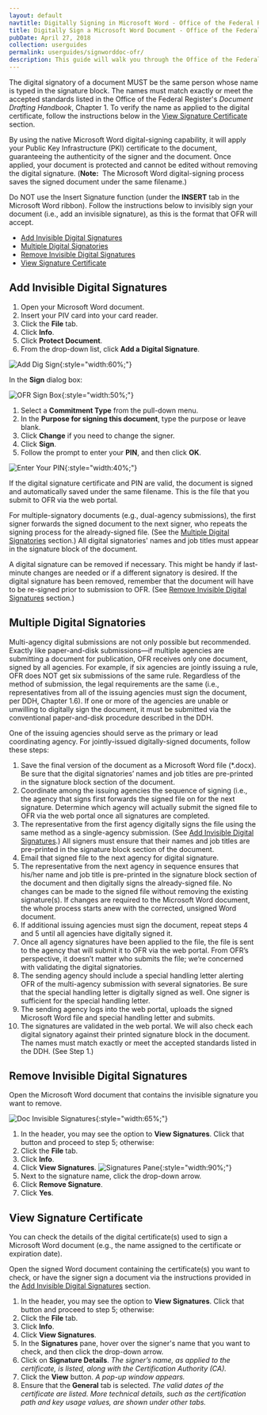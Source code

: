 ```yaml
---
layout: default
navtitle: Digitally Signing in Microsoft Word - Office of the Federal Register
title: Digitally Sign a Microsoft Word Document - Office of the Federal Register
pubDate: April 27, 2018
collection: userguides
permalink: userguides/signworddoc-ofr/
description: This guide will walk you through the Office of the Federal Register's procedures for digitally signing a Microsoft Word document with invisible digital signatures using your PIV credential or similar digital certificate.
---
```


The digital signatory of a document MUST be the same person whose name is typed in the signature block.  The names must match exactly or meet the accepted standards listed in the Office of the Federal Register's _Document Drafting Handbook_, Chapter 1.  To verify the name as applied to the digital certificate, follow the instructions below in the [View Signature Certificate](#view-signature-certificate) section.

By using the native Microsoft Word digital-signing capability, it will apply your Public Key Infrastructure (PKI) certificate to the document, guaranteeing the authenticity of the signer and the document.  Once applied, your document is protected and cannot be edited without removing the digital signature.  (**Note:**&nbsp;&nbsp;The Microsoft Word digital-signing process saves the signed document under the same filename.)

Do NOT use the Insert Signature function (under the **INSERT** tab in the Microsoft Word ribbon).  Follow the instructions below to invisibly sign your document (i.e., add an invisible signature), as this is the format that OFR will accept.

- [Add Invisible Digital Signatures](#add-invisible-digital-signatures)
- [Multiple Digital Signatories](#multiple-digital-signatories)
- [Remove Invisible Digital Signatures](#remove-invisible-digital-signatures)
- [View Signature Certificate](#view-signature-certificate)

## Add Invisible Digital Signatures

1. Open your Microsoft Word document.
2. Insert your PIV card into your card reader. 
3. Click the **File** tab.
4. Click **Info**. 
5. Click **Protect Document**.
6. From the drop-down list, click **Add a Digital Signature**.

![Add Dig Sign]({{site.baseurl}}/img/ofr_word_add_digital_signature_1.PNG){:style="width:60%;"}

In the **Sign** dialog box: 

![OFR Sign Box]({{site.baseurl}}/img/ofr_sign_box_with_no_name_2.PNG){:style="width:50%;"}

1. Select a **Commitment Type** from the pull-down menu.
2. In the **Purpose for signing this document**, type the purpose or leave blank.
3. Click **Change** if you need to change the signer.
4. Click **Sign**.
5. Follow the prompt to enter your **PIN**, and then click **OK**.

![Enter Your PIN]({{site.baseurl}}/img/ofr_enter_your_pin_3.png){:style="width:40%;"}

If the digital signature certificate and PIN are valid, the document is signed and automatically saved under the same filename.  This is the file that you submit to OFR via the web portal.

For multiple-signatory documents (e.g., dual-agency submissions), the first signer forwards the signed document to the next signer, who repeats the signing process for the already-signed file.  (See the [Multiple Digital Signatories](#multiple-digital-signatories) section.)  All digital signatories' names and job titles must appear in the signature block of the document. 

A digital signature can be removed if necessary.  This might be handy if last-minute changes are needed or if a different signatory is desired. If the digital signature has been removed, remember that the document will have to be re-signed prior to submission to OFR.  (See [Remove Invisible Digital Signatures](#remove-invisible-digital-signatures) section.)

## Multiple Digital Signatories

Multi-agency digital submissions are not only possible but recommended.  Exactly like paper-and-disk submissions&mdash;if multiple agencies are submitting a document for publication, OFR receives only one document, signed by all agencies.  For example, if six agencies are jointly issuing a rule, OFR does NOT get six submissions of the same rule.  Regardless of the method of submission, the legal requirements are the same (i.e., representatives from all of the issuing agencies must sign the document, per DDH, Chapter 1.6).  If one or more of the agencies are unable or unwilling to digitally sign the document, it must be submitted via the conventional paper-and-disk procedure described in the DDH.

One of the issuing agencies should serve as the primary or lead coordinating agency. For jointly-issued digitally-signed documents, follow these steps:

1. Save the final version of the document as a Microsoft Word file (*.docx).  Be sure that the digital signatories’ names and job titles are pre-printed in the signature block section of the document.
2. Coordinate among the issuing agencies the sequence of signing (i.e., the agency that signs first forwards the signed file on for the next signature.  Determine which agency will actually submit the signed file to OFR via the web portal once all signatures are completed.
3. The representative from the first agency digitally signs the file using the same method as a single-agency submission. (See [Add Invisible Digital Signatures](#add-invisible-digital-signatures).)  All signers must ensure that their names and job titles are pre-printed in the signature block section of the document.
4. Email that signed file to the next agency for digital signature. 
5. The representative from the next agency in sequence ensures that his/her name and job title is pre-printed in the signature block section of the document and then digitally signs the already-signed file.  No changes can be made to the signed file without removing the existing signature(s).  If changes are required to the Microsoft Word document, the whole process starts anew with the corrected, unsigned Word document.
6. If additional issuing agencies must sign the document, repeat steps 4 and 5 until all agencies have digitally signed it. 
7. Once all agency signatures have been applied to the file, the file is sent to the agency that will submit it to OFR via the web portal.  From OFR’s perspective, it doesn’t matter who submits the file; we’re concerned with validating the digital signatories.
8. The sending agency should include a special handling letter alerting OFR of the multi-agency submission with several signatories.  Be sure that the special handling letter is digitally signed as well.  One signer is sufficient for the special handling letter.
9. The sending agency logs into the web portal, uploads the signed Microsoft Word file and special handling letter and submits.
10. The signatures are validated in the web portal.  We will also check each digital signatory against their printed signature block in the document.  The names must match exactly or meet the accepted standards listed in the DDH. (See Step 1.)

## Remove Invisible Digital Signatures

Open the Microsoft Word document that contains the invisible signature you want to remove.

![Doc Invisible Signatures]({{site.baseurl}}/img/ofr_remove_invisible_sign_4.png){:style="width:65%;"}

1. In the header, you may see the option to **View Signatures**.  Click that button and proceed to step 5; otherwise:
2. Click the **File** tab.
3. Click **Info**.
4. Click **View Signatures**.
    ![Signatures Pane]({{site.baseurl}}/img/ofr_signatures_pane_5.png){:style="width:90%;"}&nbsp;
6. Next to the signature name, click the drop-down arrow.
7. Click **Remove Signature**.
8. Click **Yes**.

## View Signature Certificate

You can check the details of the digital certificate(s) used to sign a Microsoft Word document (e.g., the name assigned to the certificate or expiration date).

Open the signed Word document containing the certificate(s) you want to check, or have the signer sign a document via the instructions provided in the [Add Invisible Digital Signatures](#add-invisible-digital-signatures) section.

1. In the header, you may see the option to **View Signatures**.  Click that button and proceed to step 5; otherwise:
2. Click the **File** tab.
3. Click **Info**.
4. Click **View Signatures**.
5. In the **Signatures** pane, hover over the signer's name that you want to check, and then click the drop-down arrow.
6. Click on **Signature Details**. _The signer’s name, as applied to the certificate, is listed, along with the Certification Authority (CA)._  
7. Click the **View** button.  _A pop-up window appears._
8. Ensure that the **General** tab is selected. _The valid dates of the certificate are listed. More technical details, such as the certification path and key usage values, are shown under other tabs._


